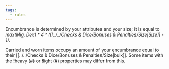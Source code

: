 ```yaml
---
tags:
  - rules
---
```

Encumbrance is determined by your attributes and your size; it is equal to *max(Mig, Dex) * 4 ^ ([[../../Checks & Dice/Bonuses & Penalties/Size|Size]] - 1)*.

Carried and worn items occupy an amount of your encumbrance equal to their [[../../Checks & Dice/Bonuses & Penalties/Size|bulk]]. Some items with the ❗heavy (#) or ❗light (#) properties may differ from this.
